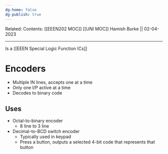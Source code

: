 ```yaml
---
dg-home: false
dg-publish: true
---
```

Related: 
Contents: [[EEEN202 MOC]]
[[UNI MOC]]
Hamish Burke || 02-04-2023
***

Is a [[EEEN Special Logic Function ICs]]

# Encoders

- Multiple IN lines, accepts one at a time
- Only one I/P active at a time
- Decodes to binary code

## Uses

- Octal-to-binary encoder
	- 8 line to 3 line
- Decimal-to-BCD switch encoder
	- Typically used in keypad
	- Press a button, outputs a selected 4-bit code that represents that button
